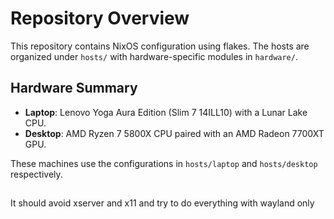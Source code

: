 # Repository Overview

This repository contains NixOS configuration using flakes. The hosts are organized under `hosts/` with hardware-specific modules in `hardware/`.

## Hardware Summary
- **Laptop**: Lenovo Yoga Aura Edition (Slim 7 14ILL10) with a Lunar Lake CPU.
- **Desktop**: AMD Ryzen 7 5800X CPU paired with an AMD Radeon 7700XT GPU.

These machines use the configurations in `hosts/laptop` and `hosts/desktop` respectively.

##

It should avoid xserver and x11 and try to do everything with wayland only

